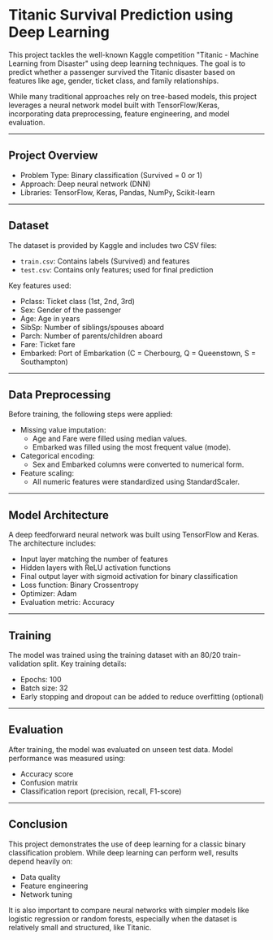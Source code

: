 # Titanic Survival Prediction using Deep Learning

This project tackles the well-known Kaggle competition "Titanic - Machine Learning from Disaster" using deep learning techniques. The goal is to predict whether a passenger survived the Titanic disaster based on features like age, gender, ticket class, and family relationships.

While many traditional approaches rely on tree-based models, this project leverages a neural network model built with TensorFlow/Keras, incorporating data preprocessing, feature engineering, and model evaluation.

---

## Project Overview

- Problem Type: Binary classification (Survived = 0 or 1)  
- Approach: Deep neural network (DNN)  
- Libraries: TensorFlow, Keras, Pandas, NumPy, Scikit-learn

---

## Dataset

The dataset is provided by Kaggle and includes two CSV files:

- `train.csv`: Contains labels (Survived) and features  
- `test.csv`: Contains only features; used for final prediction

Key features used:

- Pclass: Ticket class (1st, 2nd, 3rd)  
- Sex: Gender of the passenger  
- Age: Age in years  
- SibSp: Number of siblings/spouses aboard  
- Parch: Number of parents/children aboard  
- Fare: Ticket fare  
- Embarked: Port of Embarkation (C = Cherbourg, Q = Queenstown, S = Southampton)

---

## Data Preprocessing

Before training, the following steps were applied:

- Missing value imputation:  
  - Age and Fare were filled using median values.  
  - Embarked was filled using the most frequent value (mode).  
- Categorical encoding:  
  - Sex and Embarked columns were converted to numerical form.  
- Feature scaling:  
  - All numeric features were standardized using StandardScaler.

---

## Model Architecture

A deep feedforward neural network was built using TensorFlow and Keras. The architecture includes:

- Input layer matching the number of features  
- Hidden layers with ReLU activation functions  
- Final output layer with sigmoid activation for binary classification  
- Loss function: Binary Crossentropy  
- Optimizer: Adam  
- Evaluation metric: Accuracy

---

## Training

The model was trained using the training dataset with an 80/20 train-validation split. Key training details:

- Epochs: 100  
- Batch size: 32  
- Early stopping and dropout can be added to reduce overfitting (optional)

---

## Evaluation

After training, the model was evaluated on unseen test data. Model performance was measured using:

- Accuracy score  
- Confusion matrix  
- Classification report (precision, recall, F1-score)

---

## Conclusion

This project demonstrates the use of deep learning for a classic binary classification problem. While deep learning can perform well, results depend heavily on:

- Data quality  
- Feature engineering  
- Network tuning

It is also important to compare neural networks with simpler models like logistic regression or random forests, especially when the dataset is relatively small and structured, like Titanic.
